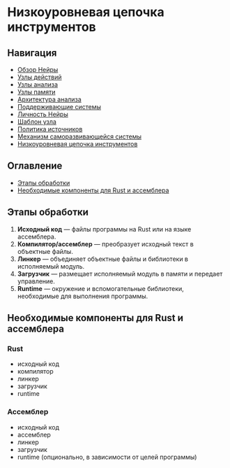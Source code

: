# Низкоуровневая цепочка инструментов

## Навигация

- [Обзор Нейры](README.md)
- [Узлы действий](action-nodes.md)
- [Узлы анализа](analysis-nodes.md)
- [Узлы памяти](memory-nodes.md)
- [Архитектура анализа](analysis-architecture.md)
- [Поддерживающие системы](support-systems.md)
- [Личность Нейры](personality.md)
- [Шаблон узла](node-template.md)
- [Политика источников](source-policy.md)
- [Механизм саморазвивающейся системы](self-updating-system.md)
- [Низкоуровневая цепочка инструментов](low-level-toolchain.md)

## Оглавление

- [Этапы обработки](#этапы-обработки)
- [Необходимые компоненты для Rust и ассемблера](#необходимые-компоненты-для-rust-и-ассемблера)

## Этапы обработки

1. **Исходный код** — файлы программы на Rust или на языке ассемблера.
2. **Компилятор/ассемблер** — преобразует исходный текст в объектные файлы.
3. **Линкер** — объединяет объектные файлы и библиотеки в исполняемый модуль.
4. **Загрузчик** — размещает исполняемый модуль в памяти и передает управление.
5. **Runtime** — окружение и вспомогательные библиотеки, необходимые для выполнения программы.

## Необходимые компоненты для Rust и ассемблера

### Rust

- исходный код
- компилятор
- линкер
- загрузчик
- runtime

### Ассемблер

- исходный код
- ассемблер
- линкер
- загрузчик
- runtime (опционально, в зависимости от целей программы)
